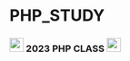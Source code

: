 # PHP_STUDY
### <img src="https://cdn-icons-png.flaticon.com/512/3468/3468377.png" width = "25" height = "25" /> 2023 PHP CLASS <img src="https://cdn-icons-png.flaticon.com/512/3468/3468377.png" width = "25" height = "25" />
